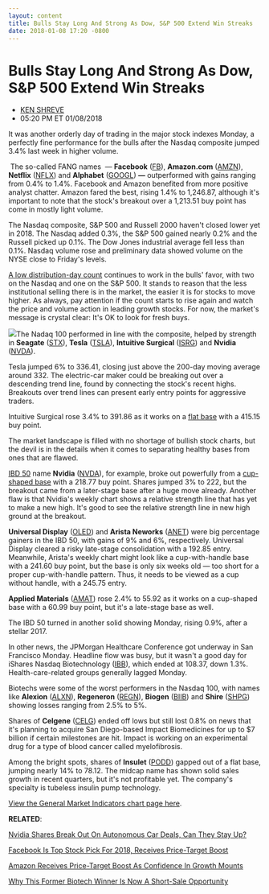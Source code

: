 ```yaml
---
layout: content
title: Bulls Stay Long And Strong As Dow, S&P 500 Extend Win Streaks
date: 2018-01-08 17:20 -0800
---
```



Bulls Stay Long And Strong As Dow, S&P 500 Extend Win Streaks
==============================================================




* [KEN SHREVE](https://www.investors.com/author/shrevek/ "Posts by KEN SHREVE")
* 05:20 PM ET 01/08/2018




It was another orderly day of trading in the major stock indexes Monday, a perfectly fine performance for the bulls after the Nasdaq composite jumped 3.4% last week in higher volume.




 The so-called FANG names  — **Facebook** ([FB](https://research.investors.com/quote.aspx?symbol=FB)), **Amazon.com** ([AMZN](https://research.investors.com/quote.aspx?symbol=AMZN)), **Netflix** ([NFLX](https://research.investors.com/quote.aspx?symbol=NFLX)) and **Alphabet** ([GOOGL](https://research.investors.com/quote.aspx?symbol=GOOGL)) **—** outperformed with gains ranging from 0.4% to 1.4%. Facebook and Amazon benefited from more positive analyst chatter. Amazon fared the best, rising 1.4% to 1,246.87, although it's important to note that the stock's breakout over a 1,213.51 buy point has come in mostly light volume.


The Nasdaq composite, S&P 500 and Russell 2000 haven't closed lower yet in 2018. The Nasdaq added 0.3%, the S&P 500 gained nearly 0.2% and the Russell picked up 0.1%. The Dow Jones industrial average fell less than 0.1%. Nasdaq volume rose and preliminary data showed volume on the  NYSE close to Friday's levels.


[A low distribution-day count](https://www.investors.com/ibd-university/market-timing/market-tops/) continues to work in the bulls' favor, with two on the Nasdaq and one on the S&P 500. It stands to reason that the less institutional selling there is in the market, the easier it is for stocks to move higher. As always, pay attention if the count starts to rise again and watch the price and volume action in leading growth stocks. For now, the market's message is crystal clear: It's OK to look for fresh buys.


![](https://www.investors.com/wp-content/uploads/2018/01/MP_010818-209x300.png)The Nadaq 100 performed in line with the composite, helped by strength in **Seagate** ([STX](https://research.investors.com/quote.aspx?symbol=STX)), **Tesla** ([TSLA](https://research.investors.com/quote.aspx?symbol=TSLA)), **Intuitive Surgical** ([ISRG](https://research.investors.com/quote.aspx?symbol=ISRG)) and **Nvidia** ([NVDA](https://research.investors.com/quote.aspx?symbol=NVDA)).


Tesla jumped 6% to 336.41, closing just above the 200-day moving average around 332. The electric-car maker could be breaking out over a descending trend line, found by connecting the stock's recent highs. Breakouts over trend lines can present early entry points for aggressive traders.


Intuitive Surgical rose 3.4% to 391.86 as it works on a [flat base](https://www.investors.com/ibd-university/how-to-buy/common-patterns-3/) with a 415.15 buy point.


The market landscape is filled with no shortage of bullish stock charts, but the devil is in the details when it comes to separating healthy bases from ones that are flawed.


[IBD 50](https://www.investors.com/stock-lists/ibd-50/ibd-50-performance/) name **Nvidia** ([NVDA](https://research.investors.com/quote.aspx?symbol=NVDA)), for example, broke out powerfully from a [cup-shaped base](https://www.investors.com/ibd-university/how-to-buy/common-patterns-1/) with a 218.77 buy point. Shares jumped 3% to 222, but the breakout came from a later-stage base after a huge move already. Another flaw is that Nvidia's weekly chart shows a relative strength line that has yet to make a new high. It's good to see the relative strength line in new high ground at the breakout.


**Universal Display** ([OLED](https://research.investors.com/quote.aspx?symbol=OLED)) and **Arista Neworks** ([ANET](https://research.investors.com/quote.aspx?symbol=ANET)) were big percentage gainers in the IBD 50, with gains of 9% and 6%, respectively. Universal Display cleared a risky late-stage consolidation with a 192.85 entry. Meanwhile, Arista's weekly chart might look like a cup-with-handle base with a 241.60 buy point, but the base is only six weeks old — too short for a proper cup-with-handle pattern. Thus, it needs to be viewed as a cup without handle, with a 245.75 entry.


**Applied Materials** ([AMAT](https://research.investors.com/quote.aspx?symbol=AMAT)) rose 2.4% to 55.92 as it works on a cup-shaped base with a 60.99 buy point, but it's a late-stage base as well.


The IBD 50 turned in another solid showing Monday, rising 0.9%, after a stellar 2017.


In other news, the JPMorgan Healthcare Conference got underway in San Francisco Monday. Headline flow was busy, but it wasn't a good day for iShares Nasdaq Biotechnology ([IBB](https://research.investors.com/quote.aspx?symbol=IBB)), which ended at 108.37, down 1.3%. Health-care-related groups generally lagged Monday.


Biotechs were some of the worst performers in the Nasdaq 100, with names like **Alexion** ([ALXN](https://research.investors.com/quote.aspx?symbol=ALXN)), **Regeneron** ([REGN](https://research.investors.com/quote.aspx?symbol=REGN)), **Biogen** ([BIIB](https://research.investors.com/quote.aspx?symbol=BIIB)) and **Shire** ([SHPG](https://research.investors.com/quote.aspx?symbol=SHPG)) showing losses ranging from 2.5% to 5%.


Shares of **Celgene** ([CELG](https://research.investors.com/quote.aspx?symbol=CELG)) ended off lows but still lost 0.8% on news that it's planning to acquire San Diego-based Impact Biomedicines for up to $7 billion if certain milestones are hit. Impact is working on an experimental drug for a type of blood cancer called myelofibrosis.


Among the bright spots, shares of **Insulet** ([PODD](https://research.investors.com/quote.aspx?symbol=PODD)) gapped out of a flat base, jumping nearly 14% to 78.12. The midcap name has shown solid sales growth in recent quarters, but it's not profitable yet. The company's specialty is tubeless insulin pump technology.


[View the General Market Indicators chart page here](https://www.investors.com/wp-content/uploads/2018/01/IBD0801152720GMI.pdf).


**RELATED**:


[Nvidia Shares Break Out On Autonomous Car Deals, Can They Stay Up?](https://www.investors.com/stock-lists/new-highs/nvidia-revs-up-ces-consumer-tech-show-with-autonomous-car-news/)


[Facebook Is Top Stock Pick For 2018, Receives Price-Target Boost](https://www.investors.com/news/technology/facebook-is-top-stock-pick-for-2018-receives-price-target-boost/)


[Amazon Receives Price-Target Boost As Confidence In Growth Mounts](https://www.investors.com/news/technology/amazon-receives-price-target-boost-as-confidence-in-growth-mounts/)


[Why This Former Biotech Winner Is Now A Short-Sale Opportunity](https://www.investors.com/research/the-short-side/why-this-former-biotech-winner-is-now-a-short-sale-opportunity/)




